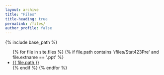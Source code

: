 ```yaml
---
layout: archive
title: "Files"
title-heading: true
permalink: /files/
author_profile: false
---
```


{% include base_path %}

<ul>
{% for file in site.files %}
      {% if file.path contains '/files/Stat423Pre' and file.extname == '.ppt' %}
          <li><a href="{{ file.path }}">{{ file.path }}</a></li>
      {% endif %}
{% endfor %}
</ul>